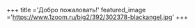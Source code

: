 +++
title ='Добро пожаловать!'
featured_image ='https://www.1zoom.ru/big2/392/302378-blackangel.jpg'
+++